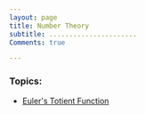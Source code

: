 ```yaml
---
layout: page
title: Number Theory
subtitle: ......................
Comments: true

---
```


### Topics:

- [Euler's Totient Function](https://raihankhan.github.io/2021-07-26-Euler's-Totient-Function/)
  
